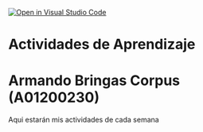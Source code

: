 [![Open in Visual Studio Code](https://classroom.github.com/assets/open-in-vscode-c66648af7eb3fe8bc4f294546bfd86ef473780cde1dea487d3c4ff354943c9ae.svg)](https://classroom.github.com/online_ide?assignment_repo_id=8461903&assignment_repo_type=AssignmentRepo)
# Actividades de Aprendizaje 
# Armando Bringas Corpus (A01200230)
Aqui estarán mis actividades de cada semana
